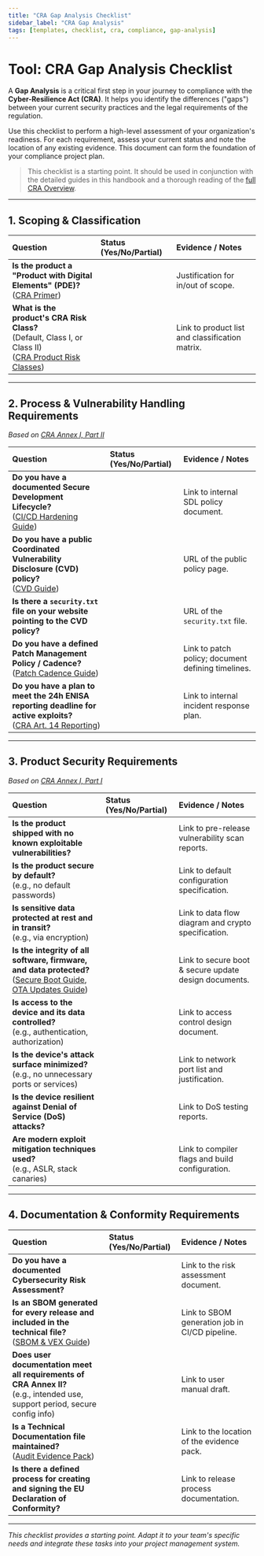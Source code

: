 ```yaml
---
title: "CRA Gap Analysis Checklist"
sidebar_label: "CRA Gap Analysis"
tags: [templates, checklist, cra, compliance, gap-analysis]
---
```

# Tool: CRA Gap Analysis Checklist

A **Gap Analysis** is a critical first step in your journey to compliance with the **Cyber-Resilience Act (CRA)**. It helps you identify the differences ("gaps") between your current security practices and the legal requirements of the regulation.

Use this checklist to perform a high-level assessment of your organization's readiness. For each requirement, assess your current status and note the location of any existing evidence. This document can form the foundation of your compliance project plan.

> This checklist is a starting point. It should be used in conjunction with the detailed guides in this handbook and a thorough reading of the [full CRA Overview](../../standards/cra-overview.md).

---

## 1. Scoping & Classification

| Question | Status (Yes/No/Partial) | Evidence / Notes |
| :--- | :--- | :--- |
| **Is the product a "Product with Digital Elements" (PDE)?**<br/>([CRA Primer](../../quick-start/cra-primer.md)) | | Justification for in/out of scope. |
| **What is the product's CRA Risk Class?**<br/>(Default, Class I, or Class II)<br/>([CRA Product Risk Classes](../../standards/cra-overview.md#product-risk-classes)) | | Link to product list and classification matrix. |

---

## 2. Process & Vulnerability Handling Requirements
_Based on [CRA Annex I, Part II](../../standards/cra-overview.md#annex-i-benchmarks)_

| Question | Status (Yes/No/Partial) | Evidence / Notes |
| :--- | :--- | :--- |
| **Do you have a documented Secure Development Lifecycle?**<br/>([CI/CD Hardening Guide](../../implementation/operate-phase/cicd-hardening.md)) | | Link to internal SDL policy document. |
| **Do you have a public Coordinated Vulnerability Disclosure (CVD) policy?**<br/>([CVD Guide](../../implementation/operate-phase/vulnerability-disclosure.md)) | | URL of the public policy page. |
| **Is there a `security.txt` file on your website pointing to the CVD policy?** | | URL of the `security.txt` file. |
| **Do you have a defined Patch Management Policy / Cadence?**<br/>([Patch Cadence Guide](../../implementation/operate-phase/patch-cadence.md)) | | Link to patch policy; document defining timelines. |
| **Do you have a plan to meet the 24h ENISA reporting deadline for active exploits?**<br/>([CRA Art. 14 Reporting](../../implementation/operate-phase/vulnerability-disclosure.md#3-mandatory-enisa-reporting-cra-art-14)) | | Link to internal incident response plan. |

---

## 3. Product Security Requirements
_Based on [CRA Annex I, Part I](../../standards/cra-overview.md#annex-i-benchmarks)_

| Question | Status (Yes/No/Partial) | Evidence / Notes |
| :--- | :--- | :--- |
| **Is the product shipped with no known exploitable vulnerabilities?** | | Link to pre-release vulnerability scan reports. |
| **Is the product secure by default?**<br/>(e.g., no default passwords) | | Link to default configuration specification. |
| **Is sensitive data protected at rest and in transit?**<br/>(e.g., via encryption) | | Link to data flow diagram and crypto specification. |
| **Is the integrity of all software, firmware, and data protected?**<br/>([Secure Boot Guide](../../implementation/build-phase/secure-boot.md), [OTA Updates Guide](../../implementation/build-phase/ota-updates.md)) | | Link to secure boot & secure update design documents. |
| **Is access to the device and its data controlled?**<br/>(e.g., authentication, authorization) | | Link to access control design document. |
| **Is the device's attack surface minimized?**<br/>(e.g., no unnecessary ports or services) | | Link to network port list and justification. |
| **Is the device resilient against Denial of Service (DoS) attacks?** | | Link to DoS testing reports. |
| **Are modern exploit mitigation techniques used?**<br/>(e.g., ASLR, stack canaries) | | Link to compiler flags and build configuration. |

---

## 4. Documentation & Conformity Requirements

| Question | Status (Yes/No/Partial) | Evidence / Notes |
| :--- | :--- | :--- |
| **Do you have a documented Cybersecurity Risk Assessment?** | | Link to the risk assessment document. |
| **Is an SBOM generated for every release and included in the technical file?**<br/>([SBOM & VEX Guide](../../implementation/build-phase/sbom-vex.md)) | | Link to SBOM generation job in CI/CD pipeline. |
| **Does user documentation meet all requirements of CRA Annex II?**<br/>(e.g., intended use, support period, secure config info) | | Link to user manual draft. |
| **Is a Technical Documentation file maintained?**<br/>([Audit Evidence Pack](../policy-and-evidence/audit-evidence-pack.md)) | | Link to the location of the evidence pack. |
| **Is there a defined process for creating and signing the EU Declaration of Conformity?** | | Link to release process documentation. |

---

*This checklist provides a starting point. Adapt it to your team's specific needs and integrate these tasks into your project management system.* 